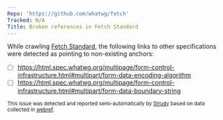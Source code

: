 ```yaml
---
Repo: 'https://github.com/whatwg/fetch'
Tracked: N/A
Title: Broken references in Fetch Standard
---
```


While crawling [Fetch Standard](https://fetch.spec.whatwg.org/), the following links to other specifications were detected as pointing to non-existing anchors:
* [ ] https://html.spec.whatwg.org/multipage/form-control-infrastructure.html#multipart/form-data-encoding-algorithm
* [ ] https://html.spec.whatwg.org/multipage/form-control-infrastructure.html#multipart/form-data-boundary-string

<sub>This issue was detected and reported semi-automatically by [Strudy](https://github.com/w3c/strudy/) based on data collected in [webref](https://github.com/w3c/webref/).</sub>
